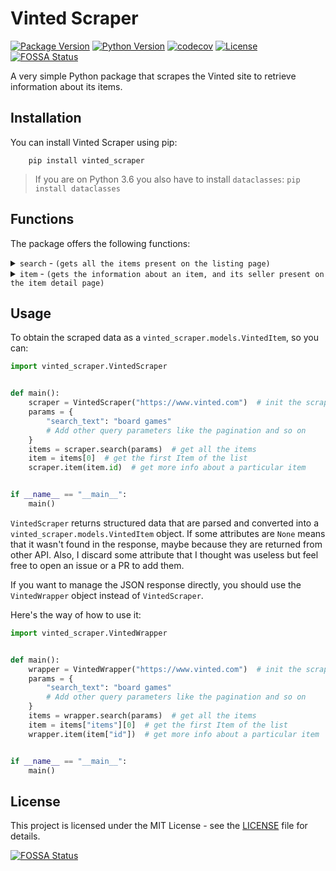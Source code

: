 # Vinted Scraper

[![Package Version](https://img.shields.io/pypi/v/vinted_scraper.svg)](https://pypi.org/project/vinted_scraper/)
[![Python Version](https://img.shields.io/pypi/pyversions/vinted_scraper.svg)](https://pypi.org/project/vinted_scraper/)
[![codecov](https://codecov.io/gh/Giglium/vinted_scraper/graph/badge.svg?token=EB36V1AO72)](https://codecov.io/gh/Giglium/vinted_scraper)
[![License](https://img.shields.io/pypi/l/vinted_scraper.svg)](https://github.com/Giglium/vinted_scraper/blob/main/LICENSE)
[![FOSSA Status](https://app.fossa.com/api/projects/git%2Bgithub.com%2FGiglium%2Fvinted_scraper.svg?type=shield)](https://app.fossa.com/projects/git%2Bgithub.com%2FGiglium%2Fvinted_scraper?ref=badge_shield)

A very simple Python package that scrapes the Vinted site to retrieve information about its items.

## Installation

You can install Vinted Scraper using pip:

```shell
    pip install vinted_scraper
```

> If you are on Python 3.6 you also have to install `dataclasses`: `pip install dataclasses`

## Functions

The package offers the following functions:
<details>
 <summary><code>search</code> - <code>(gets all the items present on the listing page)</code></summary>

  **Parameters**

> | name   | type     | data type | description                                    |
> |--------|----------|-----------|------------------------------------------------|
> | params | optional | Dict      | Query parameters like the pagination and so on |
</details>

<details>
 <summary><code>item</code> - <code>(gets the information about an item, and its seller present on the item detail page)</code></summary>

  **Parameters**

> | name   | type     | data type | description                                   |
> |--------|----------|-----------|-----------------------------------------------|
> | id     | required | str       | The unique identifier of the item to retrieve |
> | params | optional | Dict      | I don't know is they exist                    |
</details>

## Usage

To obtain the scraped data as a `vinted_scraper.models.VintedItem`, so you can:

```python
import vinted_scraper.VintedScraper


def main():
    scraper = VintedScraper("https://www.vinted.com")  # init the scraper with the baseurl
    params = {
        "search_text": "board games"
        # Add other query parameters like the pagination and so on
    }
    items = scraper.search(params)  # get all the items
    item = items[0]  # get the first Item of the list
    scraper.item(item.id)  # get more info about a particular item


if __name__ == "__main__":
    main()
```

`VintedScraper` returns structured data that are parsed and converted into a `vinted_scraper.models.VintedItem` object.
If some attributes are `None` means that it wasn't found in the response, maybe because they are returned from other
API.
Also, I discard some attribute that I thought was useless but feel free to open an issue or a PR to add them.

If you want to manage the JSON response directly, you should use the `VintedWrapper` object instead of `VintedScraper`.

Here's the way of how to use it:

```python
import vinted_scraper.VintedWrapper


def main():
    wrapper = VintedWrapper("https://www.vinted.com")  # init the scraper with the baseurl
    params = {
        "search_text": "board games"
        # Add other query parameters like the pagination and so on
    }
    items = wrapper.search(params)  # get all the items
    item = items["items"][0]  # get the first Item of the list
    wrapper.item(item["id"])  # get more info about a particular item


if __name__ == "__main__":
    main()
```

## License

This project is licensed under the MIT License - see
the [LICENSE](https://github.com/Giglium/vinted_scraper/blob/main/LICENSE) file for details.

[![FOSSA Status](https://app.fossa.com/api/projects/git%2Bgithub.com%2FGiglium%2Fvinted_scraper.svg?type=large)](https://app.fossa.com/projects/git%2Bgithub.com%2FGiglium%2Fvinted_scraper?ref=badge_large)